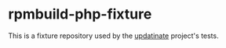 # rpmbuild-php-fixture

This is a fixture repository used by the [updatinate](https://github.com/pantheon-systems/updatinate) project's tests.
